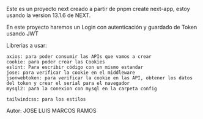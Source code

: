 Este es un proyecto next creado a partir de pnpm create next-app, estoy usando la version 13.1.6 de NEXT.

En este proyecto haremos un Login con autenticación y guardado de Token usando JWT

Librerias a usar:

    axios: para poder consumir las APIs que vamos a crear
    cookie: para poder crear las Cookies
    eslint: Para escribir código con un mismo estandar
    jose: para verificar la cookie en el middleware
    jsonwebtoken: para verificar la cookie en las API, obtener los datos del token y crear el serial para el navegador
    mysql2: para la conexion con mysql en la carpeta config

    tailwindcss: para los estilos

Autor: JOSE LUIS MARCOS RAMOS
